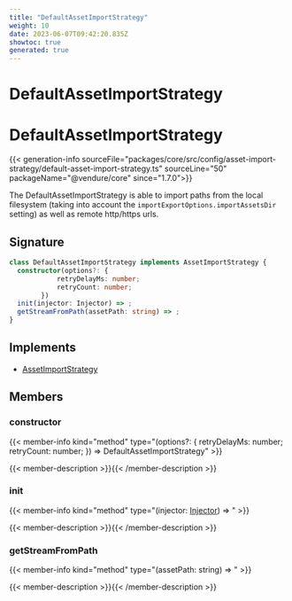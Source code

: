 ```yaml
---
title: "DefaultAssetImportStrategy"
weight: 10
date: 2023-06-07T09:42:20.835Z
showtoc: true
generated: true
---
```

<!-- This file was generated from the Vendure source. Do not modify. Instead, re-run the "docs:build" script -->

# DefaultAssetImportStrategy
<div class="symbol">


# DefaultAssetImportStrategy

{{< generation-info sourceFile="packages/core/src/config/asset-import-strategy/default-asset-import-strategy.ts" sourceLine="50" packageName="@vendure/core" since="1.7.0">}}

The DefaultAssetImportStrategy is able to import paths from the local filesystem (taking into account the
`importExportOptions.importAssetsDir` setting) as well as remote http/https urls.

## Signature

```TypeScript
class DefaultAssetImportStrategy implements AssetImportStrategy {
  constructor(options?: {
            retryDelayMs: number;
            retryCount: number;
        })
  init(injector: Injector) => ;
  getStreamFromPath(assetPath: string) => ;
}
```
## Implements

 * <a href='/typescript-api/import-export/asset-import-strategy#assetimportstrategy'>AssetImportStrategy</a>


## Members

### constructor

{{< member-info kind="method" type="(options?: {             retryDelayMs: number;             retryCount: number;         }) => DefaultAssetImportStrategy"  >}}

{{< member-description >}}{{< /member-description >}}

### init

{{< member-info kind="method" type="(injector: <a href='/typescript-api/common/injector#injector'>Injector</a>) => "  >}}

{{< member-description >}}{{< /member-description >}}

### getStreamFromPath

{{< member-info kind="method" type="(assetPath: string) => "  >}}

{{< member-description >}}{{< /member-description >}}


</div>
